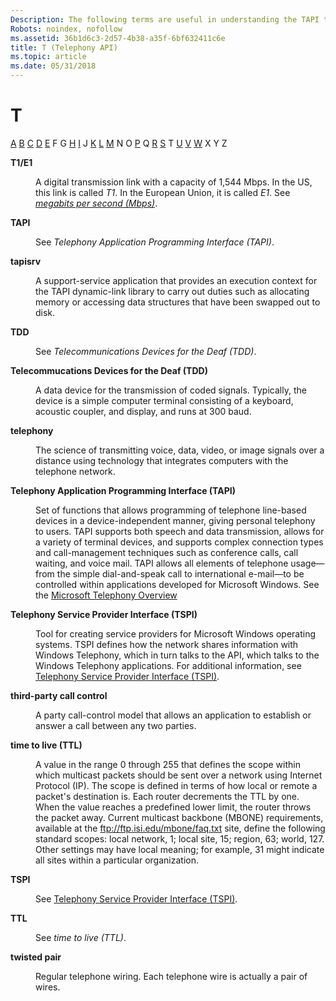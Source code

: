 ```yaml
---
Description: The following terms are useful in understanding the TAPI technology.
Robots: noindex, nofollow
ms.assetid: 36b1d6c3-2d57-4b38-a35f-6bf632411c6e
title: T (Telephony API)
ms.topic: article
ms.date: 05/31/2018
---
```


# T

[A](a-tapgloss.md) [B](b-tapgloss.md) [C](c-tapgloss.md) [D](d-tapgloss.md) [E](e-tapgloss.md) F G [H](h-tapgloss.md) [I](i-tapgloss.md) J [K](k-tapgloss.md) [L](l-tapgloss.md) [M](m-tapgloss.md) N O [P](p-tapgloss.md) Q [R](r-tapgloss.md) [S](s-tapgloss.md) T [U](u-tapgloss.md) [V](v-tapgloss.md) [W](w-tapgloss.md) X Y Z

<dl> <dt>

<span id="tapi2.t1_e1_tapgloss"></span><span id="TAPI2.T1_E1_TAPGLOSS"></span>**T1/E1**
</dt> <dd>

A digital transmission link with a capacity of 1,544 Mbps. In the US, this link is called *T1*. In the European Union, it is called *E1*. See [*megabits per second (Mbps)*](m-tapgloss.md).

</dd> <dt>

<span id="tapi2.tapi_tapgloss"></span><span id="TAPI2.TAPI_TAPGLOSS"></span>**TAPI**
</dt> <dd>

See *Telephony Application Programming Interface (TAPI)*.

</dd> <dt>

<span id="tapi2.tapisrv_tapgloss"></span><span id="TAPI2.TAPISRV_TAPGLOSS"></span>**tapisrv**
</dt> <dd>

A support-service application that provides an execution context for the TAPI dynamic-link library to carry out duties such as allocating memory or accessing data structures that have been swapped out to disk.

</dd> <dt>

<span id="tapi2.tdd_tapgloss"></span><span id="TAPI2.TDD_TAPGLOSS"></span>**TDD**
</dt> <dd>

See *Telecommunications Devices for the Deaf (TDD)*.

</dd> <dt>

<span id="tapi2.telecommucations_devices_for_the_deaf_tdd__tapgloss"></span><span id="TAPI2.TELECOMMUCATIONS_DEVICES_FOR_THE_DEAF_TDD__TAPGLOSS"></span>**Telecommucations Devices for the Deaf (TDD)**
</dt> <dd>

A data device for the transmission of coded signals. Typically, the device is a simple computer terminal consisting of a keyboard, acoustic coupler, and display, and runs at 300 baud.

</dd> <dt>

<span id="tapi2.telephony_tapgloss"></span><span id="TAPI2.TELEPHONY_TAPGLOSS"></span>**telephony**
</dt> <dd>

The science of transmitting voice, data, video, or image signals over a distance using technology that integrates computers with the telephone network.

</dd> <dt>

<span id="tapi2.telephony_application_programming_interface_tapi__tapgloss"></span><span id="TAPI2.TELEPHONY_APPLICATION_PROGRAMMING_INTERFACE_TAPI__TAPGLOSS"></span>**Telephony Application Programming Interface (TAPI)**
</dt> <dd>

Set of functions that allows programming of telephone line-based devices in a device-independent manner, giving personal telephony to users. TAPI supports both speech and data transmission, allows for a variety of terminal devices, and supports complex connection types and call-management techniques such as conference calls, call waiting, and voice mail. TAPI allows all elements of telephone usage—from the simple dial-and-speak call to international e-mail—to be controlled within applications developed for Microsoft Windows. See the [Microsoft Telephony Overview](https://msdn.microsoft.com/en-us/library/ms733433(v=VS.85).aspx)

</dd> <dt>

<span id="tapi2.telephony_service_provider_interface_tspi__tapgloss"></span><span id="TAPI2.TELEPHONY_SERVICE_PROVIDER_INTERFACE_TSPI__TAPGLOSS"></span>**Telephony Service Provider Interface (TSPI)**
</dt> <dd>

Tool for creating service providers for Microsoft Windows operating systems. TSPI defines how the network shares information with Windows Telephony, which in turn talks to the API, which talks to the Windows Telephony applications. For additional information, see [Telephony Service Provider Interface (TSPI)](https://msdn.microsoft.com/en-us/library/ms725517(v=VS.85).aspx).

</dd> <dt>

<span id="tapi2.third_party_call_control_tapgloss"></span><span id="TAPI2.THIRD_PARTY_CALL_CONTROL_TAPGLOSS"></span>**third-party call control**
</dt> <dd>

A party call-control model that allows an application to establish or answer a call between any two parties.

</dd> <dt>

<span id="tapi2.time_to_live_ttl__tapgloss"></span><span id="TAPI2.TIME_TO_LIVE_TTL__TAPGLOSS"></span>**time to live (TTL)**
</dt> <dd>

A value in the range 0 through 255 that defines the scope within which multicast packets should be sent over a network using Internet Protocol (IP). The scope is defined in terms of how local or remote a packet's destination is. Each router decrements the TTL by one. When the value reaches a predefined lower limit, the router throws the packet away. Current multicast backbone (MBONE) requirements, available at the ftp://ftp.isi.edu/mbone/faq.txt site, define the following standard scopes: local network, 1; local site, 15; region, 63; world, 127. Other settings may have local meaning; for example, 31 might indicate all sites within a particular organization.

</dd> <dt>

<span id="tapi2.tspi_tapgloss"></span><span id="TAPI2.TSPI_TAPGLOSS"></span>**TSPI**
</dt> <dd>

See [Telephony Service Provider Interface (TSPI)](https://msdn.microsoft.com/en-us/library/ms725517(v=VS.85).aspx).

</dd> <dt>

<span id="tapi2.ttl_tapgloss"></span><span id="TAPI2.TTL_TAPGLOSS"></span>**TTL**
</dt> <dd>

See *time to live (TTL)*.

</dd> <dt>

<span id="tapi2.twisted_pair_tapgloss"></span><span id="TAPI2.TWISTED_PAIR_TAPGLOSS"></span>**twisted pair**
</dt> <dd>

Regular telephone wiring. Each telephone wire is actually a pair of wires.

</dd> </dl>

 

 



